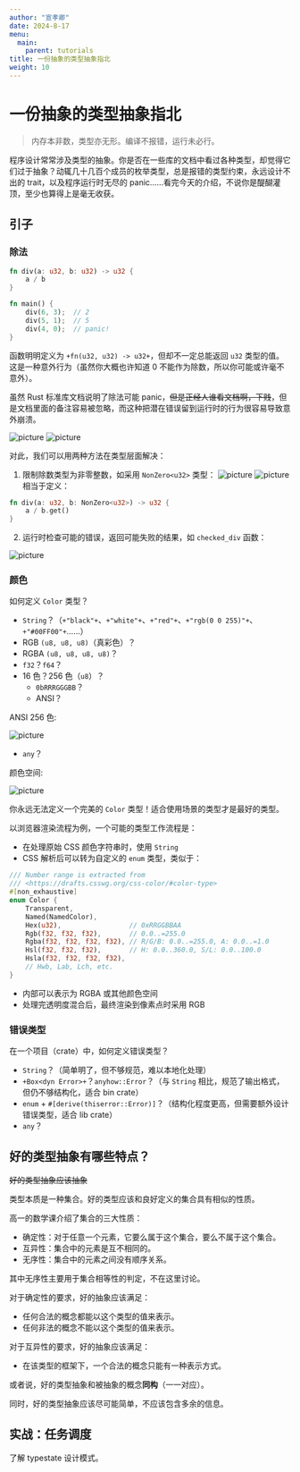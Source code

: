 ```yaml
---
author: "宣孝卿"
date: 2024-8-17
menu:
  main:
    parent: tutorials
title: 一份抽象的类型抽象指北
weight: 10
---
```


# 一份抽象的类型抽象指北

> 内存本非数，类型亦无形。编译不报错，运行未必行。

程序设计常常涉及类型的抽象。你是否在一些库的文档中看过各种类型，却觉得它们过于抽象？动辄几十几百个成员的枚举类型，总是报错的类型约束，永远设计不出的 trait，以及程序运行时无尽的 panic……看完今天的介绍，不说你是醍醐灌顶，至少也算得上是毫无收获。

## 引子

### 除法

```rust
fn div(a: u32, b: u32) -> u32 {
    a / b
}

fn main() {
    div(6, 3);  // 2
    div(5, 1);  // 5
    div(4, 0);  // panic!
}
```

函数明明定义为 `+fn(u32, u32) -> u32+`，但却不一定总能返回 `u32` 类型的值。这是一种意外行为（虽然你大概也许知道 0 不能作为除数，所以你可能或许毫不意外）。

虽然 Rust 标准库文档说明了除法可能 panic，~~但是正经人谁看文档啊，下贱~~，但是文档里面的备注容易被忽略，而这种把潜在错误留到运行时的行为很容易导致意外崩溃。

![picture](pics/impl_div_for_u32.png)
![picture](pics/div_impl_integer.png)

对此，我们可以用两种方法在类型层面解决：

1. 限制除数类型为非零整数，如采用 `NonZero<u32>` 类型：
![picture](pics/impl_div_non_zero_u32_for_u32.png)
![picture](pics/impl_div_non_zero_u32_for_u32_src.png)
相当于定义：

```rust
fn div(a: u32, b: NonZero<u32>) -> u32 {
    a / b.get()
}
```

2. 运行时检查可能的错误，返回可能失败的结果，如 `checked_div` 函数：

![picture](pics/checked_div_u32.png)

### 颜色

如何定义 `Color` 类型？

* `String`？（`+"black"+`、`+"white"+`、`+"red"+`、`+"rgb(0 0 255)"+`、`+"#00FF00"+`……）
* RGB `(u8, u8, u8)`（真彩色）？
* RGBA `(u8, u8, u8, u8)`？
* `f32`？`f64`？
* 16 色？256 色（`u8`）？
    - `0bRRRGGGBB`？
    - ANSI？

ANSI 256 色:

![picture](pics/ansi-256-color.png)

* `any`？

颜色空间:

![picture](pics/CIE1931xy_gamut_comparison.png)

你永远无法定义一个完美的 `Color` 类型！适合使用场景的类型才是最好的类型。

以浏览器渲染流程为例，一个可能的类型工作流程是：

* 在处理原始 CSS 颜色字符串时，使用 `String`
* CSS 解析后可以转为自定义的 `enum` 类型，类似于：

```rust
/// Number range is extracted from
/// <https://drafts.csswg.org/css-color/#color-type>
#[non_exhaustive]
enum Color {
    Transparent,
    Named(NamedColor),
    Hex(u32),                 // 0xRRGGBBAA
    Rgb(f32, f32, f32),       // 0.0..=255.0
    Rgba(f32, f32, f32, f32), // R/G/B: 0.0..=255.0, A: 0.0..=1.0
    Hsl(f32, f32, f32),       // H: 0.0..360.0, S/L: 0.0..100.0
    Hsla(f32, f32, f32, f32),
    // Hwb, Lab, Lch, etc.
}
```

* 内部可以表示为 RGBA 或其他颜色空间
* 处理完透明度混合后，最终渲染到像素点时采用 RGB

### 错误类型

在一个项目（crate）中，如何定义错误类型？

* `String`？（简单明了，但不够规范，难以本地化处理）
* `+Box<dyn Error>+`？`anyhow::Error`？（与 `String` 相比，规范了输出格式，但仍不够结构化，适合 bin crate）
* `enum` + `#[derive(thiserror::Error)]`？（结构化程度更高，但需要额外设计错误类型，适合 lib crate）
* `any`？

## 好的类型抽象有哪些特点？

~~好的类型抽象应该抽象~~

类型本质是一种集合。好的类型应该和良好定义的集合具有相似的性质。

高一的数学课介绍了集合的三大性质：

* 确定性：对于任意一个元素，它要么属于这个集合，要么不属于这个集合。
* 互异性：集合中的元素是互不相同的。
* 无序性：集合中的元素之间没有顺序关系。

其中无序性主要用于集合相等性的判定，不在这里讨论。

对于确定性的要求，好的抽象应该满足：

* 任何合法的概念都能以这个类型的值来表示。
* 任何非法的概念不能以这个类型的值来表示。

对于互异性的要求，好的抽象应该满足：

* 在该类型的框架下，一个合法的概念只能有一种表示方式。

或者说，好的类型抽象和被抽象的概念**同构**（一一对应）。

同时，好的类型抽象应该尽可能简单，不应该包含多余的信息。

## 实战：任务调度

了解 typestate 设计模式。